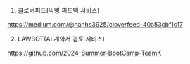 1. 클로버피드(익명 피드백 서비스)

https://medium.com/@hanhs3925/cloverfeed-40a53cbf1c17


2. LAWBOT(AI 계약서 검토 서비스)
   
https://github.com/2024-Summer-BootCamp-TeamK
